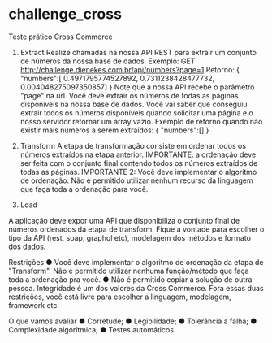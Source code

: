 # challenge_cross
Teste prático Cross Commerce


1. Extract
Realize chamadas na nossa API REST para extrair um conjunto de números da nossa base de
dados.
Exemplo:
GET http://challenge.dienekes.com.br/api/numbers?page=1
Retorno:
{ "numbers":[ 0.4971795774527892, 0.7311238428477732, 0.004048275097350857] }
Note que a nossa API recebe o parâmetro "page" na url. Você deve extrair os números de todas
as páginas disponíveis na nossa base de dados. Você vai saber que conseguiu extrair todos os
números disponíveis quando solicitar uma página e o nosso servidor retornar um array vazio.
Exemplo de retorno quando não existir mais números a serem extraídos:
{ "numbers":[] }

2. Transform
A etapa de transformação consiste em ordenar todos os números extraídos na etapa anterior.
IMPORTANTE: a ordenação deve ser feita com o conjunto final contendo todos os números
extraídos de todas as páginas.
IMPORTANTE 2: Você deve implementar o algoritmo de ordenação. Não é permitido utilizar
nenhum recurso da linguagem que faça toda a ordenação para você.

3. Load

A aplicação deve expor uma API que disponibiliza o conjunto final de números ordenados da
etapa de transform. Fique a vontade para escolher o tipo da API (rest, soap, graphql etc),
modelagem dos métodos e formato dos dados.

Restrições
● Você deve implementar o algoritmo de ordenação da etapa de "Transform". Não é
permitido utilizar nenhuma função/método que faça toda a ordenação pra você.
● Não é permitido copiar a solução de outra pessoa. Integridade é um dos valores da
Cross Commerce.
Fora essas duas restrições, você está livre para escolher a linguagem, modelagem, framework
etc.

O que vamos avaliar
● Corretude;
● Legibilidade;
● Tolerância a falha;
● Complexidade algorítmica;
● Testes automáticos.
